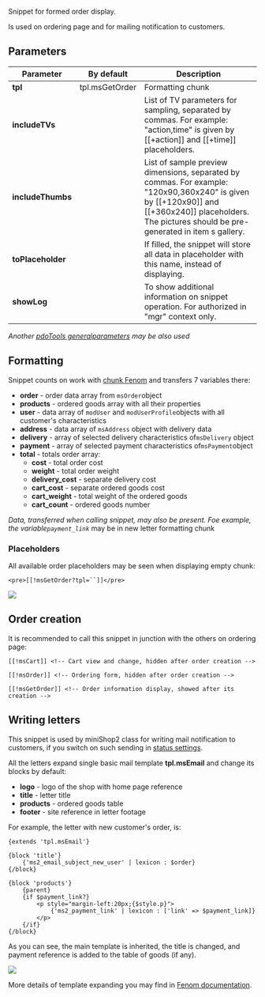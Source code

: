 Snippet for formed order display.

Is used on ordering page and for mailing notification to customers.

## Parameters

Parameter           | By default    | Description
--------------------|---------------|---------------------------------------------
**tpl**             | tpl.msGetOrder| Formatting chunk
**includeTVs**      |               | List of TV parameters for sampling, separated by commas. For example: "action,time" is given by [[+action]] and [[+time]] placeholders.
**includeThumbs**   |               | List of sample preview dimensions, separated by commas. For example: "120x90,360x240" is given by [[+120x90]] and [[+360x240]] placeholders. The pictures should be pre-generated in item s gallery.
**toPlaceholder**   |               | If filled, the snippet will store all data in placeholder with this name, instead of displaying.
**showLog**         |               | To show additional information on snippet operation. For authorized in "mgr" context only.

*Another [pdoTools generalparameters][1] may be also used*

## Formatting
Snippet counts on work with [chunk Fenom][2] and transfers 7 variables there:
- **order** - order data array from `msOrder`object
- **products** - ordered goods array with all their properties
- **user** - data array of `modUser` and `modUserProfile`objects with all customer's characteristics
- **address** - data array of `msAddress` object with delivery data
- **delivery** - array of selected delivery characteristics of`msDelivery` object
- **payment** - array of selected payment characteristics of`msPayment`object
- **total** - totals order array:
    - **cost** - total order cost
    - **weight** - total order weight
    - **delivery_cost** - separate delivery cost
    - **cart_cost** - separate ordered goods cost
    - **cart_weight** - total weight of the ordered goods
    - **cart_count** - ordered goods number

*Data, transferred when calling snippet, may also be present.
Foe example, the variable`payment_link`* may be in new letter formatting chunk

### Placeholders
All available order placeholders may be seen when displaying empty chunk:
```
<pre>[[!msGetOrder?tpl=``]]</pre>
```

[![](https://file.modx.pro/files/3/a/9/3a922d1321d8f853aada28c176b21767s.jpg)](https://file.modx.pro/files/3/a/9/3a922d1321d8f853aada28c176b21767.png)

## Order creation
It is recommended to call this snippet in junction with the others on ordering page:
```
[[!msCart]] <!-- Cart view and change, hidden after order creation -->

[[!msOrder]] <!-- Ordering form, hidden after order creation -->

[[!msGetOrder]] <!-- Order information display, showed after its creation -->
```

## Writing letters
This snippet  is used by miniShop2 class for writing mail notification to customers, if you switch on such sending in [status settings][3].

All the letters expand single basic mail template **tpl.msEmail** and change its blocks by default:
- **logo** - logo of the shop with home page reference
- **title** - letter title
- **products** - ordered goods table
- **footer** - site reference in letter footage

For example, the letter with new customer's order, is:
```
{extends 'tpl.msEmail'}

{block 'title'}
    {'ms2_email_subject_new_user' | lexicon : $order}
{/block}

{block 'products'}
    {parent}
    {if $payment_link?}
        <p style="margin-left:20px;{$style.p}">
            {'ms2_payment_link' | lexicon : ['link' => $payment_link]}
        </p>
    {/if}
{/block}
```
As you can see, the main template is inherited, the title is changed, and payment reference is added to the table of goods (if any).

[![](https://file.modx.pro/files/b/1/c/b1c563c0b075caf2afce7609ac3f15e4s.jpg)](https://file.modx.pro/files/b/1/c/b1c563c0b075caf2afce7609ac3f15e4.png)

More details of template expanding you may find in [Fenom documentation][4].

[1]: /en/01_Components/01_pdoTools/04_General_parameters.md
[2]: /en/01_Components/01_pdoTools/03_Parser.md
[3]: /en/01_Components/02_miniShop2/01_Interface/04_Settings.md
[4]: https://github.com/fenom-template/fenom/blob/master/docs/ru/tags/extends.md
